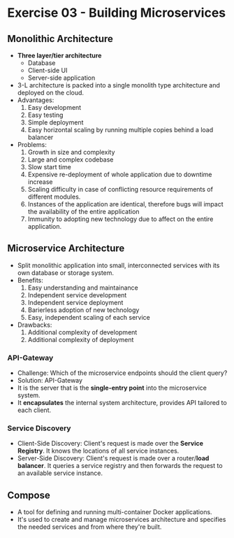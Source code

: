 # Exercise 03 - Building Microservices

## Monolithic Architecture
* **Three layer/tier architecture**
    * Database
    * Client-side UI
    * Server-side application
* 3-L architecture is packed into a single monolith type architecture and deployed on the cloud.
* Advantages:
    1. Easy development
    2. Easy testing
    3. Simple deployment
    4. Easy horizontal scaling by running multiple copies behind a load balancer
* Problems:
    1. Growth in size and complexity
    2. Large and complex codebase
    3. Slow start time
    4. Expensive re-deployment of whole application due to downtime increase
    5. Scaling difficulty in case of conflicting resource requirements of different modules.
    6. Instances of the application are identical, therefore bugs will impact the availability of the entire application
    7. Immunity to adopting new technology due to affect on the entire application.

## Microservice Architecture
* Split monolithic application into small, interconnected services with its own database or storage system. 
* Benefits:
    1. Easy understanding and maintainance
    2. Independent service development
    3. Independent service deployment
    4. Barierless adoption of new technology
    5. Easy, independent scaling of each service
* Drawbacks:
    1. Additional complexity of development
    2. Additional complexity of deployment

### API-Gateway
* Challenge: Which of the microservice endpoints should the client query?
* Solution: API-Gateway
* It is the server that is the **single-entry point** into the microservice system.
* It **encapsulates** the internal system architecture, provides API tailored to each client.

### Service Discovery
* Client-Side Discovery: Client's request is made over the **Service Registry**. It knows the locations of all service instances.
* Server-Side Discovery: Client's request is made over a router/**load balancer**. It queries a service registry and then forwards the request to an available service instance.

## Compose
* A tool for defining and running multi-container Docker applications.
* It's used to create and manage microservices architecture and specifies the needed services and from where they're built.

